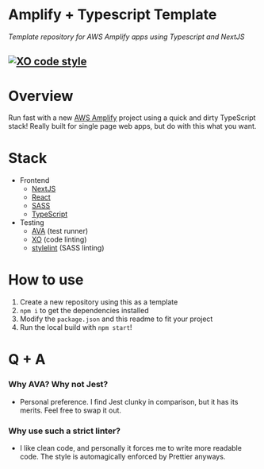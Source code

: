 # Amplify + Typescript Template
_Template repository for AWS Amplify apps using Typescript and NextJS_

[![XO code style](https://img.shields.io/badge/code_style-XO-5ed9c7.svg)](https://github.com/xojs/xo)
---

# Overview
Run fast with a new [AWS Amplify](https://aws.amazon.com/amplify/) project using a quick and dirty TypeScript stack! Really built for single page web apps, but do with this what you want.

# Stack
- Frontend
  - [NextJS](https://nextjs.org/)
  - [React](https://reactjs.org)
  - [SASS](https://sass-lang.com/)
  - [TypeScript](https://www.typescriptlang.org/)
- Testing
  - [AVA](https://github.com/avajs/ava) (test runner)
  - [XO](https://github.com/xojs/xo) (code linting) 
  - [stylelint](https://stylelint.io/) (SASS linting)

# How to use
1) Create a new repository using this as a template
2) `npm i` to get the dependencies installed
3) Modify the `package.json` and this readme to fit your project
4) Run the local build with `npm start`!

# Q + A
### Why AVA? Why not Jest?
- Personal preference. I find Jest clunky in comparison, but it has its merits. Feel free to swap it out.
### Why use such a strict linter?
- I like clean code, and personally it forces me to write more readable code. The style is automagically enforced by Prettier anyways.
